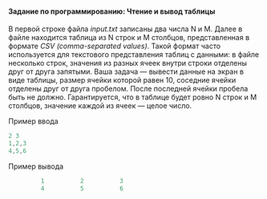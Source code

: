 #### Задание по программированию: Чтение и вывод таблицы #### 

В первой строке файла *input.txt* записаны два числа N и M. Далее в файле находится таблица из N строк и M столбцов, представленная в формате *CSV (comma-separated values)*. Такой формат часто используется для текстового представления таблиц с данными: в файле несколько строк, значения из разных ячеек внутри строки отделены друг от друга запятыми. Ваша задача — вывести данные на экран в виде таблицы, размер ячейки которой равен 10, соседние ячейки отделены друг от друга пробелом. После последней ячейки пробела быть не должно. Гарантируется, что в таблице будет ровно N строк и M столбцов, значение каждой из ячеек — целое число.

Пример ввода
```objectivec
2 3
1,2,3
4,5,6
```

Пример вывода
```objectivec
         1          2          3
         4          5          6
```